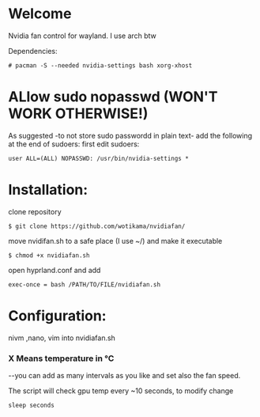 #  Welcome
Nvidia fan control for wayland. I use arch btw

Dependencies:
```
# pacman -S --needed nvidia-settings bash xorg-xhost
```

# ALlow sudo nopasswd (WON'T WORK OTHERWISE!)
As suggested -to not store sudo passwordd in plain text-  add the following at the end of sudoers:
first edit sudoers:
```
user ALL=(ALL) NOPASSWD: /usr/bin/nvidia-settings *
```
# Installation:
clone repository
```
$ git clone https://github.com/wotikama/nvidiafan/
```
move nvidifan.sh to a safe place (I use ~/) and make it executable
```
$ chmod +x nvidiafan.sh
```

open hyprland.conf and add
```
exec-once = bash /PATH/TO/FILE/nvidiafan.sh
```
# Configuration:
nivm ,nano, vim into nvidiafan.sh 
### X Means temperature in °C
--you can add as many intervals as you like and set also the fan speed.

The script will check gpu temp every ~10 seconds, to modify change
```
sleep seconds
```
